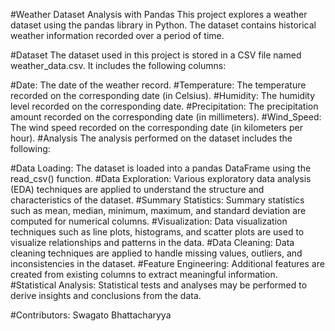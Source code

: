 #Weather Dataset Analysis with Pandas
This project explores a weather dataset using the pandas library in Python. The dataset contains historical weather information recorded over a period of time.

#Dataset
The dataset used in this project is stored in a CSV file named weather_data.csv. It includes the following columns:

#Date: The date of the weather record.
#Temperature: The temperature recorded on the corresponding date (in Celsius).
#Humidity: The humidity level recorded on the corresponding date.
#Precipitation: The precipitation amount recorded on the corresponding date (in millimeters).
#Wind_Speed: The wind speed recorded on the corresponding date (in kilometers per hour).
#Analysis
The analysis performed on the dataset includes the following:

#Data Loading: The dataset is loaded into a pandas DataFrame using the read_csv() function.
#Data Exploration: Various exploratory data analysis (EDA) techniques are applied to understand the structure and characteristics of the dataset.
#Summary Statistics: Summary statistics such as mean, median, minimum, maximum, and standard deviation are computed for numerical columns.
#Visualization: Data visualization techniques such as line plots, histograms, and scatter plots are used to visualize relationships and patterns in the data.
#Data Cleaning: Data cleaning techniques are applied to handle missing values, outliers, and inconsistencies in the dataset.
#Feature Engineering: Additional features are created from existing columns to extract meaningful information.
#Statistical Analysis: Statistical tests and analyses may be performed to derive insights and conclusions from the data.

#Contributors: 
Swagato Bhattacharyya
